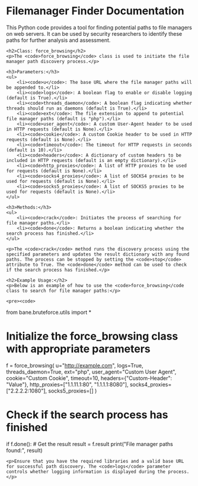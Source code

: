 <!DOCTYPE html>
<html>
<head>
    
</head>
<body>
    <h1>Filemanager Finder Documentation</h1>
    <p>This Python code provides a tool for finding potential paths to file managers on web servers. It can be used by security researchers to identify these paths for further analysis and assessment.</p>

    <h2>Class: force_browsing</h2>
    <p>The <code>force_browsing</code> class is used to initiate the file manager path discovery process.</p>

    <h3>Parameters:</h3>
    <ul>
        <li><code>u</code>: The base URL where the file manager paths will be appended to.</li>
        <li><code>logs</code>: A boolean flag to enable or disable logging (default is True).</li>
        <li><code>threads_daemon</code>: A boolean flag indicating whether threads should run as daemons (default is True).</li>
        <li><code>ext</code>: The file extension to append to potential file manager paths (default is "php").</li>
        <li><code>user_agent</code>: A custom User-Agent header to be used in HTTP requests (default is None).</li>
        <li><code>cookie</code>: A custom Cookie header to be used in HTTP requests (default is None).</li>
        <li><code>timeout</code>: The timeout for HTTP requests in seconds (default is 10).</li>
        <li><code>headers</code>: A dictionary of custom headers to be included in HTTP requests (default is an empty dictionary).</li>
        <li><code>http_proxies</code>: A list of HTTP proxies to be used for requests (default is None).</li>
        <li><code>socks4_proxies</code>: A list of SOCKS4 proxies to be used for requests (default is None).</li>
        <li><code>socks5_proxies</code>: A list of SOCKS5 proxies to be used for requests (default is None).</li>
    </ul>

    <h3>Methods:</h3>
    <ul>
        <li><code>crack</code>: Initiates the process of searching for file manager paths.</li>
        <li><code>done</code>: Returns a boolean indicating whether the search process has finished.</li>
    </ul>

    <p>The <code>crack</code> method runs the discovery process using the specified parameters and updates the result dictionary with any found paths. The process can be stopped by setting the <code>stop</code> attribute to True. The <code>done</code> method can be used to check if the search process has finished.</p>

    <h2>Example Usage:</h2>
    <p>Below is an example of how to use the <code>force_browsing</code class to search for file manager paths:</p>

    <pre><code>
from bane.bruteforce.utils import *

# Initialize the force_browsing class with appropriate parameters
f = force_browsing(
    u="http://example.com",
    logs=True,
    threads_daemon=True,
    ext="php",
    user_agent="Custom User Agent",
    cookie="Custom Cookie",
    timeout=10,
    headers={"Custom-Header": "Value"},
    http_proxies=["1.1.11.1:80", "1.1.1.1:8080"],
    socks4_proxies=["2.2.2.2:1080"],
    socks5_proxies=[]
)

# Check if the search process has finished
if f.done():
    # Get the result
    result = f.result
    print("File manager paths found:", result)
    </code></pre>

    <p>Ensure that you have the required libraries and a valid base URL for successful path discovery. The <code>logs</code> parameter controls whether logging information is displayed during the process.</p>
</body>
</html>
